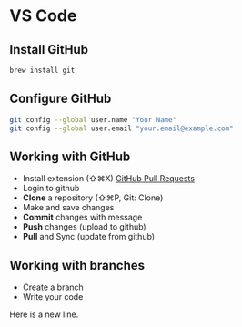 # VS Code

## Install GitHub
```bash
brew install git
```

## Configure GitHub
```bash
git config --global user.name "Your Name"
git config --global user.email "your.email@example.com"
```


## Working with GitHub
* Install extension (⇧⌘X) [GitHub Pull Requests](https://marketplace.visualstudio.com/items?itemName=GitHub.vscode-pull-request-github)
* Login to github
* **Clone** a repository (⇧⌘P, Git: Clone)
* Make and save changes
* **Commit** changes with message
* **Push** changes (upload to github)
* **Pull** and Sync (update from github)

## Working with branches
* Create a branch
* Write your code

Here is a new line.
